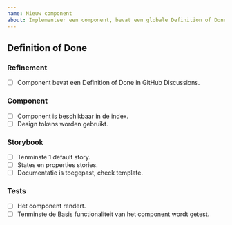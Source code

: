 ```yaml
---
name: Nieuw component
about: Implementeer een component, bevat een globale Definition of Done
---
```


<!-- markdownlint-disable MD041 -->

## Definition of Done

### Refinement

- [ ] Component bevat een Definition of Done in GitHub Discussions.

### Component

- [ ] Component is beschikbaar in de index.
- [ ] Design tokens worden gebruikt.

### Storybook

- [ ] Tenminste 1 default story.
- [ ] States en properties stories.
- [ ] Documentatie is toegepast, check template.

### Tests

- [ ] Het component rendert.
- [ ] Tenminste de Basis functionaliteit van het component wordt getest.
